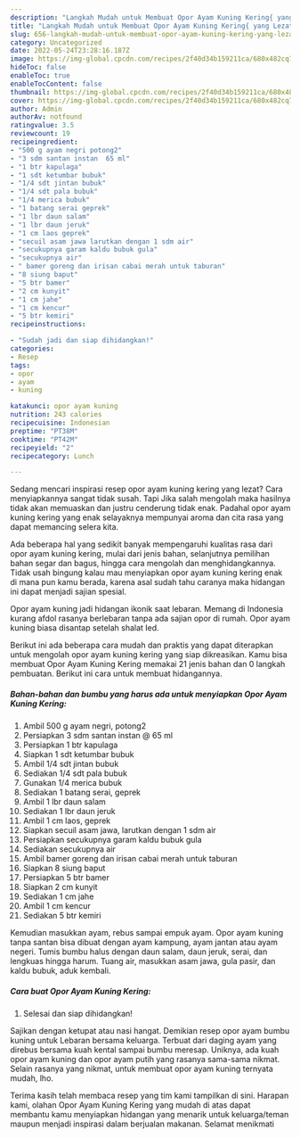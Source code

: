 ```yaml
---
description: "Langkah Mudah untuk Membuat Opor Ayam Kuning Kering{ yang Lezat Sekali,  Menu Buat lebaran"
title: "Langkah Mudah untuk Membuat Opor Ayam Kuning Kering{ yang Lezat Sekali,  Menu Buat lebaran"
slug: 656-langkah-mudah-untuk-membuat-opor-ayam-kuning-kering-yang-lezat-sekali-menu-buat-lebaran
category: Uncategorized
date: 2022-05-24T23:28:16.187Z
image: https://img-global.cpcdn.com/recipes/2f40d34b159211ca/680x482cq70/opor-ayam-kuning-kering-foto-resep-utama.jpg
hideToc: false
enableToc: true
enableTocContent: false
thumbnail: https://img-global.cpcdn.com/recipes/2f40d34b159211ca/680x482cq70/opor-ayam-kuning-kering-foto-resep-utama.jpg
cover: https://img-global.cpcdn.com/recipes/2f40d34b159211ca/680x482cq70/opor-ayam-kuning-kering-foto-resep-utama.jpg
author: Admin
authorAv: notfound
ratingvalue: 3.5
reviewcount: 19
recipeingredient:
- "500 g ayam negri potong2"
- "3 sdm santan instan  65 ml"
- "1 btr kapulaga"
- "1 sdt ketumbar bubuk"
- "1/4 sdt jintan bubuk"
- "1/4 sdt pala bubuk"
- "1/4 merica bubuk"
- "1 batang serai geprek"
- "1 lbr daun salam"
- "1 lbr daun jeruk"
- "1 cm laos geprek"
- "secuil asam jawa larutkan dengan 1 sdm air"
- "secukupnya garam kaldu bubuk gula"
- "secukupnya air"
- " bamer goreng dan irisan cabai merah untuk taburan"
- "8 siung baput"
- "5 btr bamer"
- "2 cm kunyit"
- "1 cm jahe"
- "1 cm kencur"
- "5 btr kemiri"
recipeinstructions:

- "Sudah jadi dan siap dihidangkan!"
categories:
- Resep
tags:
- opor
- ayam
- kuning

katakunci: opor ayam kuning 
nutrition: 243 calories
recipecuisine: Indonesian
preptime: "PT38M"
cooktime: "PT42M"
recipeyield: "2"
recipecategory: Lunch

---
```



Sedang mencari inspirasi resep opor ayam kuning kering yang lezat? Cara menyiapkannya sangat tidak susah. Tapi Jika salah mengolah maka hasilnya tidak akan memuaskan dan justru cenderung tidak enak. Padahal opor ayam kuning kering yang enak selayaknya mempunyai aroma dan cita rasa yang dapat memancing selera kita.


Ada beberapa hal yang sedikit banyak mempengaruhi kualitas rasa dari opor ayam kuning kering, mulai dari jenis bahan, selanjutnya pemilihan bahan segar dan bagus, hingga cara mengolah dan menghidangkannya. Tidak usah bingung kalau mau menyiapkan opor ayam kuning kering enak di mana pun kamu berada, karena asal sudah tahu caranya maka hidangan ini dapat menjadi sajian spesial.

Opor ayam kuning jadi hidangan ikonik saat lebaran. Memang di Indonesia kurang afdol rasanya berlebaran tanpa ada sajian opor di rumah. Opor ayam kuning biasa disantap setelah shalat Ied.


Berikut ini ada beberapa cara mudah dan praktis yang dapat diterapkan untuk mengolah opor ayam kuning kering yang siap dikreasikan. Kamu bisa membuat Opor Ayam Kuning Kering memakai 21 jenis bahan dan 0 langkah pembuatan. Berikut ini cara untuk membuat hidangannya.

<!--inarticleads1-->

##### Bahan-bahan dan bumbu yang harus ada untuk menyiapkan Opor Ayam Kuning Kering:

1. Ambil 500 g ayam negri, potong2
1. Persiapkan 3 sdm santan instan @ 65 ml
1. Persiapkan 1 btr kapulaga
1. Siapkan 1 sdt ketumbar bubuk
1. Ambil 1/4 sdt jintan bubuk
1. Sediakan 1/4 sdt pala bubuk
1. Gunakan 1/4 merica bubuk
1. Sediakan 1 batang serai, geprek
1. Ambil 1 lbr daun salam
1. Sediakan 1 lbr daun jeruk
1. Ambil 1 cm laos, geprek
1. Siapkan secuil asam jawa, larutkan dengan 1 sdm air
1. Persiapkan secukupnya garam kaldu bubuk gula
1. Sediakan secukupnya air
1. Ambil  bamer goreng dan irisan cabai merah untuk taburan
1. Siapkan 8 siung baput
1. Persiapkan 5 btr bamer
1. Siapkan 2 cm kunyit
1. Sediakan 1 cm jahe
1. Ambil 1 cm kencur
1. Sediakan 5 btr kemiri


Kemudian masukkan ayam, rebus sampai empuk ayam. Opor ayam kuning tanpa santan bisa dibuat dengan ayam kampung, ayam jantan atau ayam negeri. Tumis bumbu halus dengan daun salam, daun jeruk, serai, dan lengkuas hingga harum. Tuang air, masukkan asam jawa, gula pasir, dan kaldu bubuk, aduk kembali. 

<!--inarticleads2-->

##### Cara buat Opor Ayam Kuning Kering:


1. Selesai dan siap dihidangkan!

Sajikan dengan ketupat atau nasi hangat. Demikian resep opor ayam bumbu kuning untuk Lebaran bersama keluarga. Terbuat dari daging ayam yang direbus bersama kuah kental sampai bumbu meresap. Uniknya, ada kuah opor ayam kuning dan opor ayam putih yang rasanya sama-sama nikmat. Selain rasanya yang nikmat, untuk membuat opor ayam kuning ternyata mudah, lho. 

Terima kasih telah membaca resep yang tim kami tampilkan di sini. Harapan kami, olahan Opor Ayam Kuning Kering yang mudah di atas dapat membantu kamu menyiapkan hidangan yang menarik untuk keluarga/teman maupun menjadi inspirasi dalam berjualan makanan. Selamat menikmati
